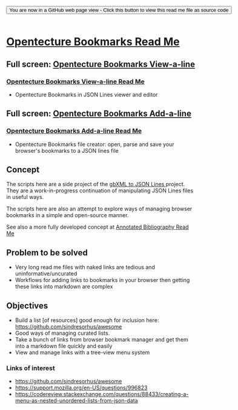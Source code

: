 
<span style=display:none; >[You are now in a GitHub source code view - click this link to view Read Me file as a web page]( https://opentecture.github.io/mindmapping/#sandbox/opentecture-bookmarks/README.md "View file as a web page." ) </span>

<div><input type=button class = "btn btn-secondary btn-sm" onclick=window.location.href="https://github.com/opentecture/mindmapping/tree/master/sandbox/"
value="You are now in a GitHub web page view - Click this button to view this read me file as source code" ></div>

<br>


# [Opentecture Bookmarks Read Me]( #sandbox/opentecture-bookmarks/README.md )


## Full screen: [Opentecture Bookmarks View-a-line]( https://opentecture.github.io/mindmapping/sandbox/opentecture-bookmarks/view-a-line-bookmarks/index.html )
### [Opentecture Bookmarks View-a-line Read Me]( https://opentecture.github.io/mindmapping/#sandbox/opentecture-bookmarks/view-a-line-bookmarks/README.md )

* Opentecture Bookmarks in JSON Lines viewer and editor

## Full screen: [Opentecture Bookmarks Add-a-line]( https://opentecture.github.io/mindmapping/sandbox/opentecture-bookmarks/add-a-line-bookmarks/index.html )

### [Opentecture Bookmarks Add-a-line Read Me]( https://opentecture.github.io/mindmapping/#sandbox/opentecture-bookmarks/add-a-line-bookmarks/README.md )

* Opentecture Bookmarks file creator: open, parse and save your browser's bookmarks to a JSON lines file

## Concept

The scripts here are a side project of the <a href="https://www.ladybug.tools/spider/#sandbox/gbxml-to-json-lines/" target="_blank">gbXML to JSON Lines </a> project. They are a work-in-progress continuation of manipulating JSON Lines files in useful ways.

The scripts here are also an attempt to explore ways of managing browser bookmarks in a simple and open-source manner.

See also a more fully developed concept at [Annotated Bibliography Read Me]( https://opentecture.github.io/mindmapping/#sandbox/annotated-bibliography/README.md )

## Problem to be solved

* Very long read me files with naked links are tedious and uninformative/uncurated
* Workflows for adding links to bookmarks in your browser then getting these links into markdown are complex

## Objectives

* Build a list [of resources] good enough for inclusion here: https://github.com/sindresorhus/awesome
* Good ways of managing curated lists.
* Take a bunch of links from browser bookmark manager and get them into a markdown file quickly and easily
* View and manage links with a tree-view menu system

### Links of interest

* https://github.com/sindresorhus/awesome
* https://support.mozilla.org/en-US/questions/996823
* https://codereview.stackexchange.com/questions/88433/creating-a-menu-as-nested-unordered-lists-from-json-data
